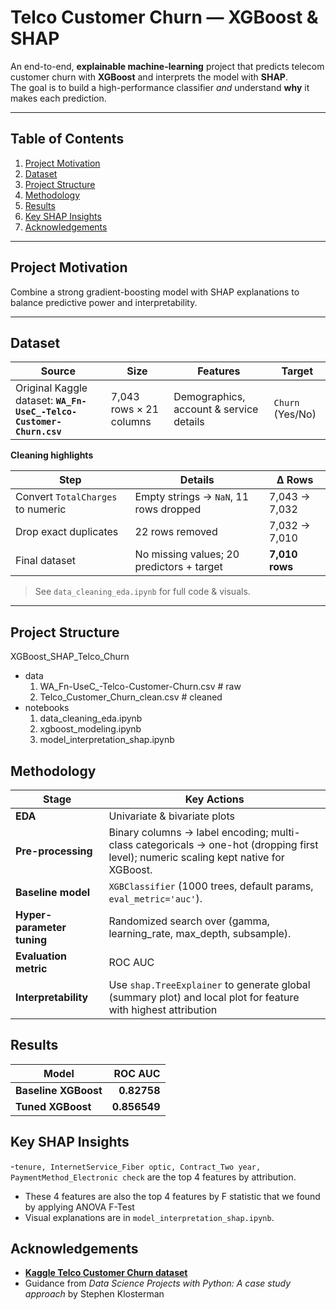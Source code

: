 # Telco Customer Churn — XGBoost & SHAP

An end-to-end, **explainable machine-learning** project that predicts telecom customer churn with **XGBoost** and interprets the model with **SHAP**.  
The goal is to build a high-performance classifier *and* understand **why** it makes each prediction.

---

## Table of Contents
1. [Project Motivation](#project-motivation)  
2. [Dataset](#dataset)  
3. [Project Structure](#project-structure)  
4. [Methodology](#methodology)  
5. [Results](#results)  
6. [Key SHAP Insights](#key-shap-insights)  
7. [Acknowledgements](#acknowledgements)  

---

## Project Motivation
Combine a strong gradient-boosting model with SHAP explanations to balance predictive power and interpretability.

---

## Dataset
| Source | Size | Features | Target |
|--------|------|----------|--------|
| Original Kaggle dataset: **`WA_Fn-UseC_-Telco-Customer-Churn.csv`** | 7,043 rows × 21 columns | Demographics, account & service details | `Churn` (Yes/No) |

**Cleaning highlights**

| Step | Details | Δ Rows |
|------|---------|-------|
| Convert `TotalCharges` to numeric | Empty strings → `NaN`, 11 rows dropped | 7,043 → 7,032 |
| Drop exact duplicates | 22 rows removed | 7,032 → 7,010 |
| Final dataset | No missing values; 20 predictors + target | **7,010 rows** |

> See `data_cleaning_eda.ipynb` for full code & visuals.

---

## Project Structure
XGBoost_SHAP_Telco_Churn
- data
  1. WA_Fn-UseC_-Telco-Customer-Churn.csv # raw
  2. Telco_Customer_Churn_clean.csv # cleaned
- notebooks
  1. data_cleaning_eda.ipynb
  2. xgboost_modeling.ipynb
  3. model_interpretation_shap.ipynb

## Methodology

| Stage | Key Actions |
|-------|-------------|
| **EDA** | Univariate & bivariate plots|
| **Pre-processing** | Binary columns → label encoding; multi-class categoricals → one-hot (dropping first level); numeric scaling kept native for XGBoost. |
| **Baseline model** | `XGBClassifier` (1000 trees, default params, `eval_metric='auc'`). |
| **Hyper-parameter tuning** | Randomized search over (gamma, learning_rate, max_depth, subsample). |
| **Evaluation metric** | ROC AUC |
| **Interpretability** | Use `shap.TreeExplainer` to generate global (summary plot) and local plot for feature with highest attribution |

## Results

| Model | ROC AUC |
|-------|--------:|
| **Baseline XGBoost** | **0.82758** |
| **Tuned XGBoost** | **0.856549** |


## Key SHAP Insights

-`tenure, InternetService_Fiber optic, Contract_Two year, PaymentMethod_Electronic check` are the top 4 features by attribution.
- These 4 features are also the top 4 features by F statistic that we found by applying ANOVA F-Test
- Visual explanations are in `model_interpretation_shap.ipynb`.

## Acknowledgements

- **[Kaggle Telco Customer Churn dataset](https://www.kaggle.com/datasets/blastchar/telco-customer-churn)**
- Guidance from *Data Science Projects with Python: A case study approach* by Stephen Klosterman
